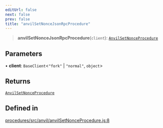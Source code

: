 ```yaml
---
editUrl: false
next: false
prev: false
title: "anvilSetNonceJsonRpcProcedure"
---
```


> **anvilSetNonceJsonRpcProcedure**(`client`): [`AnvilSetNonceProcedure`](/reference/tevm/procedures/type-aliases/anvilsetnonceprocedure/)

## Parameters

• **client**: `BaseClient`\<`"fork"` \| `"normal"`, `object`\>

## Returns

[`AnvilSetNonceProcedure`](/reference/tevm/procedures/type-aliases/anvilsetnonceprocedure/)

## Defined in

[procedures/src/anvil/anvilSetNonceProcedure.js:8](https://github.com/evmts/tevm-monorepo/blob/main/packages/procedures/src/anvil/anvilSetNonceProcedure.js#L8)
